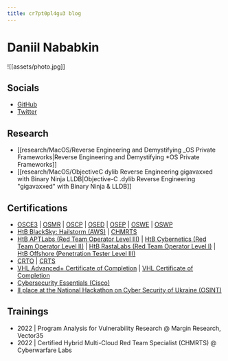```yaml
---
title: cr7pt0pl4gu3 blog
---
```

# Daniil Nababkin
![[assets/photo.jpg]]
## Socials
- [GitHub](https://github.com/cr7pt0pl4gu3)
- [Twitter](https://twitter.com/cr7pt0pl4gu3)
## Research
- [[research/MacOS/Reverse Engineering and Demystifying _OS Private Frameworks|Reverse Engineering and Demystifying *OS Private Frameworks]]
- [[research/MacOS/ObjectiveC dylib Reverse Engineering gigavaxxed with Binary Ninja LLDB|Objective-C .dylib Reverse Engineering "gigavaxxed" with Binary Ninja & LLDB]]
## Certifications
- [OSCE3](https://www.credential.net/d2416d55-c97d-4484-a54a-590fbe82fa93) | [OSMR](https://www.credential.net/5e06082b-a004-4632-8907-2d4e21f2b312) | [OSCP](https://www.credential.net/c644175d-738f-4f7f-b835-fb79118c7162) | [OSED](https://www.credential.net/e62f5915-2126-4d37-8980-d9c3cb4b2b75) | [OSEP](https://www.credential.net/fabc5f30-7e00-4631-9b00-4a9621534180) | [OSWE](https://www.credential.net/3001de48-f76b-4a80-a2e3-5d34a05637e9) | [OSWP](https://www.credential.net/92884c30-123c-4a2f-b9ac-1ec919230153)
- [HtB BlackSky: Hailstorm (AWS)](https://cr7pt0pl4gu3.github.io/assets/BlackSky_Hailstorm.pdf) | [CHMRTS](https://www.credential.net/133d04f2-2385-431d-9bef-e413fe3bc04a)
- [HtB APTLabs (Red Team Operator Level III)](https://cr7pt0pl4gu3.github.io/assets/APTLabs.pdf) | [HtB Cybernetics (Red Team Operator Level II)](https://cr7pt0pl4gu3.github.io/assets/Cybernetics.pdf) | [HtB RastaLabs (Red Team Operator Level I)](https://cr7pt0pl4gu3.github.io/assets/RastaLabs.pdf) | [HtB Offshore (Penetration Tester Level III)](https://cr7pt0pl4gu3.github.io/assets/Offshore.pdf)
- [CRTO](https://eu.badgr.com/public/assertions/5O-QRyBiTqKXmoU4K1iqlw) | [CRTS](https://www.credential.net/a4f04ae5-1bbd-4620-89de-d744adc5842a)
- [VHL Advanced+ Certificate of Completion](https://cr7pt0pl4gu3.github.io/assets/VHL_plus.pdf) | [VHL Certificate of Completion](https://cr7pt0pl4gu3.github.io/assets/VHL.pdf)
- [Cybersecurity Essentials (Cisco)](https://www.credly.com/badges/4e311c24-4173-4ea7-811f-c2bd775c6f89/public_url "https://www.credly.com/badges/4e311c24-4173-4ea7-811f-c2bd775c6f89/public_url")
- [II place at the National Hackathon on Cyber Security of Ukraine (OSINT)](https://cr7pt0pl4gu3.github.io/assets/HXK3.pdf)
## Trainings
* 2022 | Program Analysis for Vulnerability Research @ Margin Research, Vector35
* 2022 | Certified Hybrid Multi-Cloud Red Team Specialist (CHMRTS) @ Cyberwarfare Labs